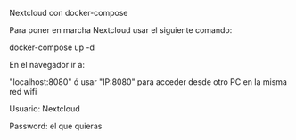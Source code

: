 Nextcloud con docker-compose

Para poner en marcha Nextcloud usar el siguiente comando:

docker-compose up -d

En el navegador ir a:

"localhost:8080" ó usar 
"IP:8080" para acceder desde otro PC en la misma red wifi

Usuario: Nextcloud

Password: el que quieras
